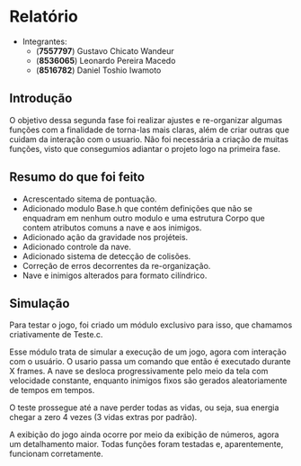 Relatório
=========

  - Integrantes:
    - (**7557797**) Gustavo Chicato Wandeur
    - (**8536065**) Leonardo Pereira Macedo
    - (**8516782**) Daniel Toshio Iwamoto

Introdução
----------
  O objetivo dessa segunda fase foi realizar ajustes e re-organizar algumas funções com a finalidade de torna-las mais claras, além de criar outras que cuidam da interação com o usuario. Não foi necessária a criação de muitas funções, visto que consegumios adiantar o projeto logo na primeira fase.
  
Resumo do que foi feito
-----------------------
  - Acrescentado sitema de pontuação.
  - Adicionado modulo Base.h que contém definições que não se enquadram em nenhum outro modulo e uma estrutura Corpo que contem atributos comuns a nave e aos inimigos.
  - Adicionado ação da gravidade nos projéteis.
  - Adicionado controle da nave.
  - Adicionado sistema de detecção de colisões.
  - Correção de erros decorrentes da re-organização.
  - Nave e inimigos alterados para formato cilíndrico.

Simulação
---------
  Para testar o jogo, foi criado um módulo exclusivo para isso, que chamamos criativamente de Teste.c.
  
  Esse módulo trata de simular a execução de um jogo, agora com interação com o usuário. O usario passa um comando que então é executado durante X frames.
  A nave se desloca progressivamente pelo meio da tela com velocidade constante, enquanto inimigos fixos são gerados aleatoriamente de tempos em tempos.
  
  O teste prossegue até a nave perder todas as vidas, ou seja, sua energia chegar a zero 4 vezes (3 vidas extras por padrão).
  
  A exibição do jogo ainda ocorre por meio da exibição de números, agora um detalhamento maior. Todas funções foram testadas e, aparentemente, funcionam corretamente.
